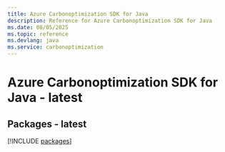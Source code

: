 ```yaml
---
title: Azure Carbonoptimization SDK for Java
description: Reference for Azure Carbonoptimization SDK for Java
ms.date: 08/05/2025
ms.topic: reference
ms.devlang: java
ms.service: carbonoptimization
---
```

# Azure Carbonoptimization SDK for Java - latest
## Packages - latest
[!INCLUDE [packages](carbonoptimization-index.md)]